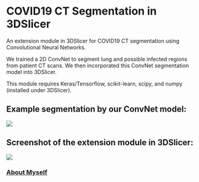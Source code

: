 # COVID19 CT Segmentation in 3DSlicer

An extension module in 3DSlicer for COVID19 CT segmentation using Convolutional Neural Networks.

We trained a 2D ConvNet to segment lung and possible infected regions from patient CT scans. We then incorporated this ConvNet segmentation model into 3DSlicer.

This module requires Keras/Tensorflow, scikit-learn, scipy, and numpy (installed under 3DSlicer).

## Example segmentation by our ConvNet model:
![](https://github.com/junyuchen245/COVID19_CT_Segmentation_3DSlicer/blob/master/pics/Screen%20Shot%202020-05-03%20at%2011.33.15%20PM.png)

## Screenshot of the extension module in 3DSlicer:
![](https://github.com/junyuchen245/COVID19_CT_Segmentation_3DSlicer/blob/master/pics/Screen%20Shot%202020-05-04%20at%205.04.11%20PM.png)

### <a href="https://junyuchen245.github.io"> About Myself</a>
